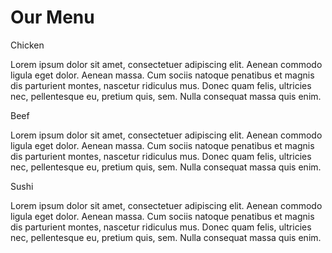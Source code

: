 <!DOCTYPE html> 
<head> 
<title>Assignment Solution for Module 2</title> 
<meta name="viewport" content="width=device-width, initial-scale=1"> 
<link rel="stylesheet" type="text/css" href="style2.css"> 
</head> 
<body> 
<h1>Our Menu</h1> 
<div class="col-lg-4 col-md-6 col-sm-12"> 
   	<div class="box"> 
   		<p class="content-name name1">Chicken</p> 
   		<p class="content">Lorem ipsum dolor sit amet, consectetuer adipiscing elit. Aenean commodo ligula eget dolor. Aenean massa. Cum sociis natoque penatibus et magnis dis parturient montes, nascetur ridiculus mus. Donec quam felis, ultricies nec, pellentesque eu, pretium quis, sem. Nulla consequat massa quis enim.</p> 
   	</div> 
</div> 
<div class="col-lg-4 col-md-6 col-sm-12"> 
  	<div class="box"> 
    		<p class="content-name name2">Beef</p> 
   		<p class="content">Lorem ipsum dolor sit amet, consectetuer adipiscing elit. Aenean commodo ligula eget dolor. Aenean massa. Cum sociis natoque penatibus et magnis dis parturient montes, nascetur ridiculus mus. Donec quam felis, ultricies nec, pellentesque eu, pretium quis, sem. Nulla consequat massa quis enim.</p> 
   	</div> 
</div> 
<div class="col-lg-4 col-md-12 col-sm-12"> 
   	<div class="box"> 
   		<p class="content-name name3">Sushi</p> 
   		<p class="content">Lorem ipsum dolor sit amet, consectetuer adipiscing elit. Aenean commodo ligula eget dolor. Aenean massa. Cum sociis natoque penatibus et magnis dis parturient montes, nascetur ridiculus mus. Donec quam felis, ultricies nec, pellentesque eu, pretium quis, sem. Nulla consequat massa quis enim.</p> 
  	</div>	 
</div> 
</body> 
</html>

